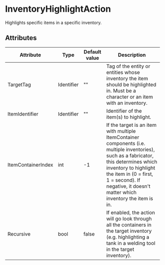 # InventoryHighlightAction

Highlights specific items in a specific inventory.

## Attributes

| Attribute          | Type       | Default value | Description                                                                                                                                                                                                                                                         |
|--------------------|------------|---------------|---------------------------------------------------------------------------------------------------------------------------------------------------------------------------------------------------------------------------------------------------------------------|
| TargetTag          | Identifier | ""            | Tag of the entity or entities whose inventory the item should be highlighted in. Must be a character or an item with an inventory.                                                                                                                                  |
| ItemIdentifier     | Identifier | ""            | Identifier of the item(s) to highlight.                                                                                                                                                                                                                             |
| ItemContainerIndex | int        | -1            | If the target is an item with multiple ItemContainer components (i.e. multiple inventories), such as a fabricator, this determines which inventory to highlight the item in (0 = first, 1 = second). If negative, it doesn't matter which inventory the item is in. |
| Recursive          | bool       | false         | If enabled, the action will go look through all the containers in the target inventory (e.g. highlighting a tank in a welding tool in the target inventory).                                                                                                        |



